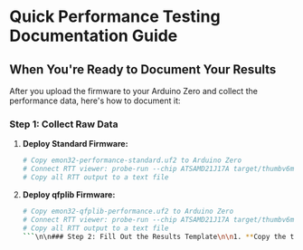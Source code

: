 # Quick Performance Testing Documentation Guide

## When You're Ready to Document Your Results

After you upload the firmware to your Arduino Zero and collect the performance data, here's how to document it:

### Step 1: Collect Raw Data

1. **Deploy Standard Firmware:**
   ```bash
   # Copy emon32-performance-standard.uf2 to Arduino Zero
   # Connect RTT viewer: probe-run --chip ATSAMD21J17A target/thumbv6m-none-eabi/release/emon32-performance
   # Copy all RTT output to a text file
   ```

2. **Deploy qfplib Firmware:**
   ```bash
   # Copy emon32-qfplib-performance.uf2 to Arduino Zero  
   # Connect RTT viewer: probe-run --chip ATSAMD21J17A target/thumbv6m-none-eabi/release/emon32-qfplib-performance
   # Copy all RTT output to a text file
   ```\n\n### Step 2: Fill Out the Results Template\n\n1. **Copy the template:**\n   ```bash\n   cp PERFORMANCE_RESULTS_TEMPLATE.md PERFORMANCE_RESULTS_[DATE].md\n   ```\n\n2. **Replace placeholders** with your actual measurements:\n   - `[CYCLES]` → actual cycle counts from RTT output\n   - `[MICROSECONDS]` → actual timing measurements  \n   - `[BASELINE]` → standard math results\n   - `[OPTIMIZED]` → qfplib results\n   - `[X.Xx]` → improvement ratios (optimized/baseline)\n   - `[TIME_DIFF]` → time savings in microseconds\n\n### Step 3: Calculate Performance Improvements\n\n**Example calculation:**\n```\nStandard Math Square Root: 12000 cycles\nqfplib Square Root: 4000 cycles\nImprovement = 12000 / 4000 = 3.0x faster\nTime Saved = (12000 - 4000) / 48MHz = 167 μs per 1000 operations\n```\n\n### Step 4: Add Analysis\n\nFill in the analysis sections with:\n- **Performance Impact:** What the improvements mean for energy monitoring\n- **Real-world Benefits:** How this affects sampling rates, power consumption\n- **Recommendations:** Whether to use qfplib in production\n\n### Step 5: Update Project Documentation\n\nOnce you have results:\n\n1. **Update QFPLIB_INTEGRATION_COMPLETE.md:**\n   - Change status from \"Awaiting Hardware Validation\" to \"Complete\"\n   - Add actual performance numbers\n\n2. **Update README.md:**\n   - Add link to your results file\n   - Include performance summary\n\n3. **Update PROJECT_STATUS.md:**\n   - Mark qfplib performance testing as complete\n\n### Example RTT Output Format\n\nYour RTT output will look like this:\n```\nqfplib Performance Test Starting...\nARM Cortex-M0+ SysTick-based timing measurement\nSysTick frequency: 48000000 Hz\nRunning performance tests with 1000 operations per test\n\nTesting standard floating-point (micromath fallback):\n\n=== Standard Math (micromath) Performance Test ===\nResults for 5000 operations:\n  Square root: 12000 cycles (250 μs)\n  Division:    8000 cycles (167 μs)\n  Multiply:    4000 cycles (83 μs)\n  Combined:    16000 cycles (333 μs)\n  Total:       40000 cycles (833 μs)\n\nTesting qfplib optimized floating-point:\n\n=== qfplib Fast Math Performance Test ===\nResults for 5000 operations:\n  Square root: 4000 cycles (83 μs)\n  Division:    2000 cycles (42 μs)  \n  Multiply:    2000 cycles (42 μs)\n  Combined:    6000 cycles (125 μs)\n  Total:       14000 cycles (292 μs)\n\nPerformance testing complete!\nqfplib has been successfully integrated and tested!\n```\n\n### File Organization\n\nKeep your performance documentation organized:\n```\nrust-poc/\n├── PERFORMANCE_RESULTS_TEMPLATE.md     # Template file\n├── PERFORMANCE_RESULTS_2025-09-03.md   # Your actual results\n├── PERFORMANCE_TESTING_GUIDE.md        # Hardware testing guide\n├── QFPLIB_INTEGRATION_COMPLETE.md      # Technical integration details\n└── performance_data/                    # Raw RTT output files\n    ├── standard_math_output.txt\n    └── qfplib_output.txt\n```\n\n## Quick Checklist\n\n- [ ] Arduino Zero connected and in bootloader mode\n- [ ] Standard firmware deployed and tested\n- [ ] qfplib firmware deployed and tested  \n- [ ] RTT output captured for both versions\n- [ ] Performance results template filled out\n- [ ] Improvement ratios calculated\n- [ ] Analysis sections completed\n- [ ] Project documentation updated\n- [ ] Results committed to git\n\nThis documentation approach will give you a complete record of the qfplib performance benefits and help justify its use in the production firmware.